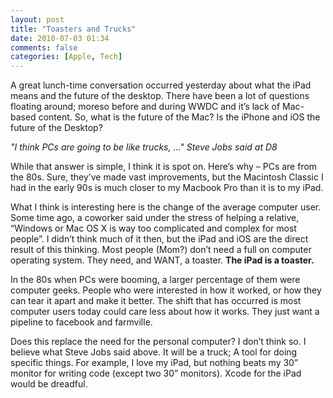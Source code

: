 ```yaml
---
layout: post
title: "Toasters and Trucks"
date: 2010-07-03 01:34
comments: false
categories: [Apple, Tech] 
---
```


A great lunch-time conversation occurred yesterday about what the iPad means and the future of the desktop. There have been a lot of questions floating around; moreso before and during WWDC and it’s lack of Mac-based content. So, what is the future of the Mac? Is the iPhone and iOS the future of the Desktop?﻿

_"I think PCs are going to be like trucks, ..." Steve Jobs said at D8_

<!-- more -->

While that answer is simple, I think it is spot on. Here’s why – PCs are from the 80s. Sure, they’ve made vast improvements, but the Macintosh Classic I had in the early 90s is much closer to my Macbook Pro than it is to my iPad.

What I think is interesting here is the change of the average computer user. Some time ago, a coworker said under the stress of helping a relative, “Windows or Mac OS X is way too complicated and complex for most people”. I didn’t think much of it then, but the iPad and iOS are the direct result of this thinking. Most people (Mom?) don’t need a full on computer operating system. They need, and WANT, a toaster. __The iPad is a toaster.__

In the 80s when PCs were booming, a larger percentage of them were computer geeks. People who were interested in how it worked, or how they can tear it apart and make it better. The shift that has occurred is most computer users today could care less about how it works. They just want a pipeline to facebook and farmville.

Does this replace the need for the personal computer? I don’t think so. I believe what Steve Jobs said above. It will be a truck; A tool for doing specific things. For example, I love my iPad, but nothing beats my 30” monitor for writing code (except two 30” monitors). Xcode for the iPad would be dreadful.